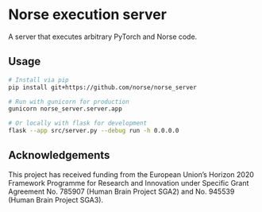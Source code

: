 # Norse execution server

A server that executes arbitrary PyTorch and Norse code.

## Usage

```bash
# Install via pip
pip install git+https://github.com/norse/norse_server

# Run with gunicorn for production
gunicorn norse_server.server.app

# Or locally with flask for development
flask --app src/server.py --debug run -h 0.0.0.0
```

## Acknowledgements

This project has received funding from the European Union’s Horizon 2020 Framework Programme for Research and Innovation under Specific Grant Agreement No. 785907 (Human Brain Project SGA2) and No. 945539 (Human Brain Project SGA3). 
